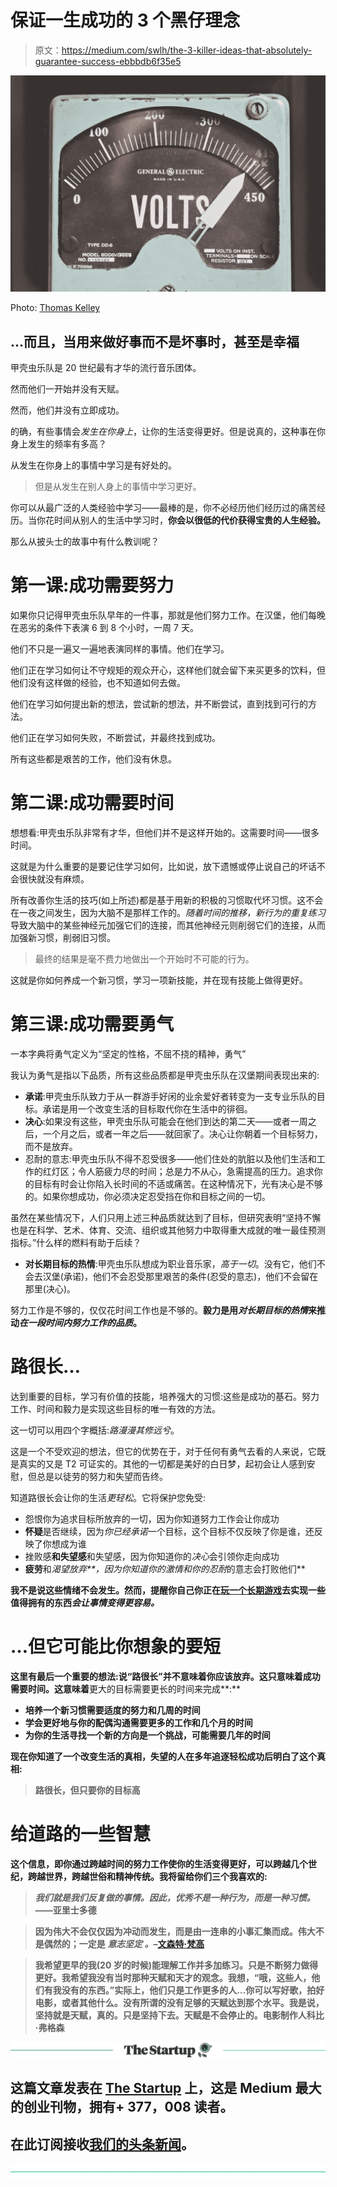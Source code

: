 # 保证一生成功的 3 个黑仔理念

> 原文：<https://medium.com/swlh/the-3-killer-ideas-that-absolutely-guarantee-success-ebbbdb6f35e5>

![](img/f452ae80a368d1d9824095f2f89d8d41.png)

Photo: [Thomas Kelley](https://unsplash.com/@thkelley?utm_source=medium&utm_medium=referral)

## …而且，当用来做好事而不是坏事时，甚至是幸福

甲壳虫乐队是 20 世纪最有才华的流行音乐团体。

然而他们一开始并没有天赋。

然而，他们并没有立即成功。

的确，有些事情会*发生在你身上*，让你的生活变得更好。但是说真的，这种事在你身上发生的频率有多高？

从发生在你身上的事情中学习是有好处的。

> 但是从发生在别人身上的事情中学习更好。

你可以从最广泛的人类经验中学习——最棒的是，你不必经历他们经历过的痛苦经历。当你花时间从别人的生活中学习时，**你会以很低的代价获得宝贵的人生经验。**

那么从披头士的故事中有什么教训呢？

# 第一课:成功需要努力

如果你只记得甲壳虫乐队早年的一件事，那就是他们努力工作。在汉堡，他们每晚在恶劣的条件下表演 6 到 8 个小时，一周 7 天。

他们不只是一遍又一遍地表演同样的事情。他们在学习。

他们正在学习如何让不守规矩的观众开心，这样他们就会留下来买更多的饮料，但他们没有这样做的经验，也不知道如何去做。

他们在学习如何提出新的想法，尝试新的想法，并不断尝试，直到找到可行的方法。

他们正在学习如何失败，不断尝试，并最终找到成功。

所有这些都是艰苦的工作，他们没有休息。

# 第二课:成功需要时间

想想看:甲壳虫乐队非常有才华，但他们并不是这样开始的。这需要时间——很多时间。

这就是为什么重要的是要记住学习如何，比如说，放下遗憾或停止说自己的坏话不会很快就没有麻烦。

所有改善你生活的技巧(如上所述)都是基于用新的积极的习惯取代坏习惯。这不会在一夜之间发生，因为大脑不是那样工作的。*随着时间的推移，新行为的重复练习*导致大脑中的某些神经元加强它们的连接，而其他神经元则削弱它们的连接，从而加强新习惯，削弱旧习惯。

> 最终的结果是毫不费力地做出一个开始时不可能的行为。

这就是你如何养成一个新习惯，学习一项新技能，并在现有技能上做得更好。

# 第三课:成功需要勇气

一本字典将勇气定义为“坚定的性格，不屈不挠的精神，勇气”

我认为勇气是指以下品质，所有这些品质都是甲壳虫乐队在汉堡期间表现出来的:

*   **承诺**:甲壳虫乐队致力于从一群游手好闲的业余爱好者转变为一支专业乐队的目标。承诺是用一个改变生活的目标取代你在生活中的徘徊。
*   **决心**:如果没有这些，甲壳虫乐队可能会在他们到达的第二天——或者一周之后，一个月之后，或者一年之后——就回家了。决心让你朝着一个目标努力，而不是放弃。
*   忍耐的意志:甲壳虫乐队不得不忍受很多——他们住处的肮脏以及他们生活和工作的红灯区；令人筋疲力尽的时间；总是力不从心，急需提高的压力。追求你的目标有时会让你陷入长时间的不适或痛苦。在这种情况下，光有决心是不够的。如果你想成功，你必须决定忍受挡在你和目标之间的一切。

虽然在某些情况下，人们只用上述三种品质就达到了目标，但研究表明“坚持不懈也是在科学、艺术、体育、交流、组织或其他努力中取得重大成就的唯一最佳预测指标。”什么样的燃料有助于后续？

*   **对长期目标的热情**:甲壳虫乐队想成为职业音乐家，*高于一切*。没有它，他们不会去汉堡(承诺)，他们不会忍受那里艰苦的条件(忍受的意志)，他们不会留在那里(决心)。

努力工作是不够的，仅仅花时间工作也是不够的。**毅力是用*对长期目标的热情*来推动*在一段时间内努力工作的品质*。**

# 路很长…

达到重要的目标，学习有价值的技能，培养强大的习惯:这些是成功的基石。努力工作、时间和毅力是实现这些目标的唯一有效的方法。

这一切可以用四个字概括:*路漫漫其修远兮*。

这是一个不受欢迎的想法，但它的优势在于，对于任何有勇气去看的人来说，它既是真实的又是 T2 可证实的。其他的一切都是美好的白日梦，起初会让人感到安慰，但总是以徒劳的努力和失望而告终。

知道路很长会让你的生活*更轻松*。它将保护您免受:

*   怨恨你为追求目标所放弃的一切，因为你知道努力工作会让你成功
*   **怀疑**是否继续，因为*你已经承诺*一个目标，这个目标不仅反映了你是谁，还反映了你想成为谁
*   挫败感**和失望感**和失望感，因为你知道你的*决心*会引领你走向成功
*   **疲劳**和****渴望放弃**，因为你知道你的*激情*和你的*忍耐*的意志会打败他们**

**我不是说这些情绪不会发生。然而，提醒你自己你正在[玩一个长期游戏](https://findyourbetterlife.com/these-5-words-will-give-you-strength-stamina-and-courage-for-lifes-most-challenging-tasks-12da0e52b50f)去实现一些值得拥有的东西*会让事情变得更容易。***

# **…但它可能比你想象的要短**

**这里有最后一个重要的想法:说“路很长”并不意味着你应该放弃。这只意味着成功需要时间。这意味着**更大的目标需要更长的时间来完成**:**

*   **培养一个新习惯需要适度的努力和几周的时间**
*   **学会更好地与你的配偶沟通需要更多的工作和几个月的时间**
*   **为你的生活寻找一个新的方向是一个挑战，可能需要几年的时间**

**现在你知道了一个改变生活的真相，失望的人在多年追逐轻松成功后明白了这个真相:**

> ****路很长，但只要你的目标高****

# **给道路的一些智慧**

**这个信息，即你通过跨越时间的努力工作使你的生活变得更好，可以跨越几个世纪，跨越世界，跨越世俗和精神传统。我将留给你们三个我喜欢的:**

> ***我们就是我们反复做的事情。因此，优秀不是一种行为，而是一种习惯。*——亚里士多德**

> **因为伟大不会仅仅因为冲动而发生，而是由一连串的小事汇集而成。伟大不是偶然的；一定是 ***意志坚定*** *。*–[文森特·梵高](http://vangoghletters.org/vg/letters/let274/letter.html)**

> **我希望更早的我(20 岁的时候)能理解工作并多加练习。只是不断努力做得更好。我希望我没有当时那种天赋和天才的观念。我想，“哦，这些人，他们有我没有的东西。”实际上，他们只是工作更多的人…你可以写好歌，拍好电影，或者其他什么。没有所谓的没有足够的天赋达到那个水平。我是说，坚持就是天赋，真的。只是坚持下去。天赋是不会停止的。电影制作人科比·弗格森**

**[![](img/308a8d84fb9b2fab43d66c117fcc4bb4.png)](https://medium.com/swlh)**

## **这篇文章发表在 [The Startup](https://medium.com/swlh) 上，这是 Medium 最大的创业刊物，拥有+ 377，008 读者。**

## **在此订阅接收[我们的头条新闻](http://growthsupply.com/the-startup-newsletter/)。**

**[![](img/b0164736ea17a63403e660de5dedf91a.png)](https://medium.com/swlh)**